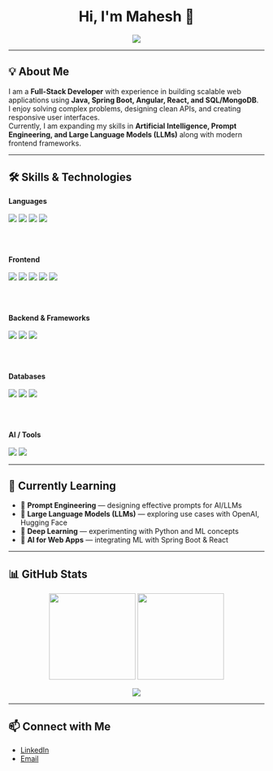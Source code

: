 <h1 align="center">Hi, I'm Mahesh 👋</h1>

<p align="center">
  <a href="https://git.io/typing-svg">
    <img src="https://readme-typing-svg.herokuapp.com?size=22&duration=3000&color=00F700&center=true&vCenter=true&width=600&lines=Full-Stack+Developer;Java+%7C+Spring+Boot+%7C+Angular+%7C+React;Exploring+AI+%26+Machine+Learning;Learning+Prompt+Engineering+%26+LLMs" />
  </a>
</p>

---

## 💡 About Me  

I am a **Full-Stack Developer** with experience in building scalable web applications using **Java, Spring Boot, Angular, React, and SQL/MongoDB**.  
I enjoy solving complex problems, designing clean APIs, and creating responsive user interfaces.  
Currently, I am expanding my skills in **Artificial Intelligence, Prompt Engineering, and Large Language Models (LLMs)** along with modern frontend frameworks.  

---

## 🛠️ Skills & Technologies  

<p align="center">

**Languages**  
<br>
<img src="https://img.shields.io/badge/Java-ED8B00?style=for-the-badge&logo=openjdk&logoColor=white" /> 
<img src="https://img.shields.io/badge/JavaScript-F7DF1E?style=for-the-badge&logo=javascript&logoColor=black" /> 
<img src="https://img.shields.io/badge/TypeScript-007ACC?style=for-the-badge&logo=typescript&logoColor=white" /> 
<img src="https://img.shields.io/badge/Python-3776AB?style=for-the-badge&logo=python&logoColor=white" /> 

<br><br>

**Frontend**  
<br>
<img src="https://img.shields.io/badge/Angular-DD0031?style=for-the-badge&logo=angular&logoColor=white" /> 
<img src="https://img.shields.io/badge/React-20232A?style=for-the-badge&logo=react&logoColor=61DAFB" /> 
<img src="https://img.shields.io/badge/HTML5-E34F26?style=for-the-badge&logo=html5&logoColor=white" /> 
<img src="https://img.shields.io/badge/CSS3-1572B6?style=for-the-badge&logo=css3&logoColor=white" /> 
<img src="https://img.shields.io/badge/Bootstrap-563D7C?style=for-the-badge&logo=bootstrap&logoColor=white" /> 

<br><br>

**Backend & Frameworks**  
<br>
<img src="https://img.shields.io/badge/SpringBoot-6DB33F?style=for-the-badge&logo=springboot&logoColor=white" /> 
<img src="https://img.shields.io/badge/REST_API-02569B?style=for-the-badge&logo=rest&logoColor=white" /> 
<img src="https://img.shields.io/badge/JWT-000000?style=for-the-badge&logo=JSON%20web%20tokens&logoColor=white" /> 

<br><br>

**Databases**  
<br>
<img src="https://img.shields.io/badge/MySQL-005C84?style=for-the-badge&logo=mysql&logoColor=white" /> 
<img src="https://img.shields.io/badge/MongoDB-4EA94B?style=for-the-badge&logo=mongodb&logoColor=white" /> 
<img src="https://img.shields.io/badge/SQL-003B57?style=for-the-badge&logo=database&logoColor=white" /> 

<br><br>

**AI / Tools**  
<br>
<img src="https://img.shields.io/badge/Python-3776AB?style=for-the-badge&logo=python&logoColor=white" /> 
<img src="https://img.shields.io/badge/Jupyter-F37626?style=for-the-badge&logo=jupyter&logoColor=white" /> 

</p>

---

## 📖 Currently Learning  

- 🔹 **Prompt Engineering** — designing effective prompts for AI/LLMs  
- 🔹 **Large Language Models (LLMs)** — exploring use cases with OpenAI, Hugging Face  
- 🔹 **Deep Learning** — experimenting with Python and ML concepts  
- 🔹 **AI for Web Apps** — integrating ML with Spring Boot & React  

---

## 📊 GitHub Stats  

<p align="center">
  <img src="https://github-readme-stats.vercel.app/api?username=maheshmantrala&show_icons=true&theme=radical" height="170"/>
  <img src="https://streak-stats.demolab.com?user=maheshmantrala&theme=dark&hide_border=true" height="170"/>
</p>

<p align="center">
  <img src="https://github-readme-stats.vercel.app/api/top-langs/?username=maheshmantrala&layout=compact&theme=radical"/>
</p>

---

## 📫 Connect with Me  

- [LinkedIn](https://www.linkedin.com/in/maheshmantrala8897)  
- [Email](mailto:maheshkumarmantrala@gmail.com)  
